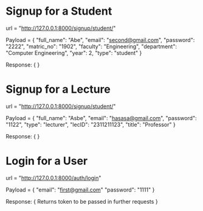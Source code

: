 # Signup for a Student

url = "http://127.0.0.1:8000/signup/student/"

Payload = {
"full_name": "Abe",
"email": "second@gmail.com",
"password": "2222",
"matric_no": "1902",
"faculty": "Engineering",
"department": "Computer Engineering",
"year": 2,
"type": "student"
}

Response: {
<user entity returned>
}

# Signup for a Lecture

url = "http://127.0.0.1:8000/signup/student/"

Payload = {
"full_name": "Asbe",
"email": "hasasa@gmail.com",
"password": "1122",
"type": "lecturer",
"lecID": "2311211123",
"title": "Professor"
}

Response: {
<user entity returned>
}

# Login for a User

url = "http://127.0.0.1:8000/auth/login"

Payload = {
"email": "first@gmail.com"
"password": "1111"
}

Response: {
Returns token to be passed in further requests
}
